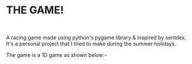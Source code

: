 # THE GAME!
<br>

A racing game made using python's pygame library & inspired by sentdex. It's a personal project that I tried to make during the summer holidays. 

The game is a 1D game as shown below:-


